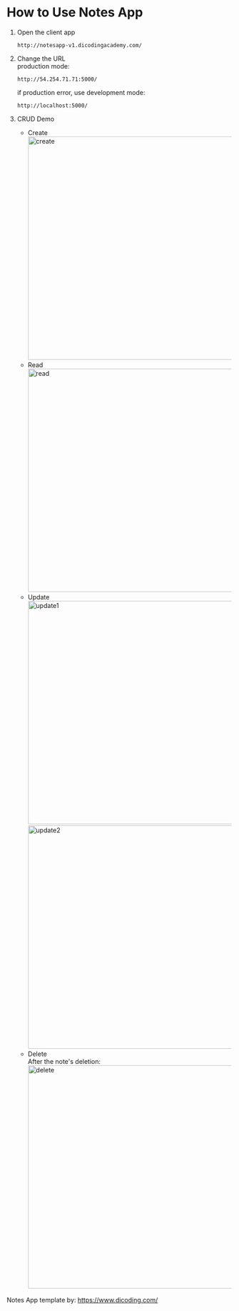 # How to Use Notes App
1. Open the client app
    ```
    http://notesapp-v1.dicodingacademy.com/
    ```
2. Change the URL
    <br>
    production mode:
    ```
    http://54.254.71.71:5000/
    ```
    if production error, use development mode:
    ```
    http://localhost:5000/
    ```

2. CRUD Demo
    - Create<br><img src="https://i.ibb.co/QM3X9LS/1.jpg" width="500" title="create">
    - Read<br><img src="https://i.ibb.co/gmhs21T/2.jpg" width="500" title="read">
    - Update<br><img src="https://i.ibb.co/BtT6vBW/3.jpg" width="500" title="update1"><br><img src="https://i.ibb.co/mCQnnPg/4.jpg" width="500" title="update2">
    - Delete<br>After the note's deletion:<br><img src="https://i.ibb.co/7pt5D6n/5.jpg" width="500" title="delete">



Notes App template by: https://www.dicoding.com/